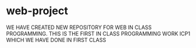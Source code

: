 # web-project
WE HAVE CREATED NEW REPOSITORY FOR WEB IN CLASS PROGRAMMING.
THIS IS THE FIRST IN CLASS PROGRAMMING WORK ICP1 WHICH WE HAVE DONE IN FIRST CLASS
